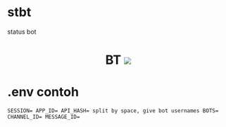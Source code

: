 # stbt
status bot
<h1 align="middle">BT <img src="https://telegra.ph/file/a087ff36b32f85224134a.jpg" />

# .env contoh
``SESSION=
APP_ID=
API_HASH=
split by space, give bot usernames
BOTS=
CHANNEL_ID=
MESSAGE_ID=``
